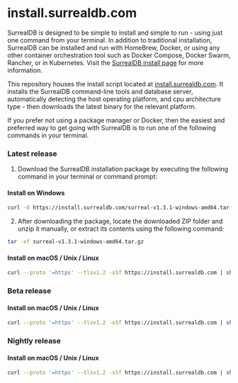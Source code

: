 # install.surrealdb.com

SurrealDB is designed to be simple to install and simple to run - using just one command from your terminal. In addition to traditional installation, SurrealDB can be installed and run with HomeBrew, Docker, or using any other container orchestration tool such as Docker Compose, Docker Swarm, Rancher, or in Kubernetes. Visit the [SurrealDB install page](https://surrealdb.com/install) for more information.

This repository houses the install script located at [install.surrealdb.com](https://install.surrealdb.com). It installs the SurrealDB command-line tools and database server, automatically detecting the host operating platform, and cpu architecture type - then downloads the latest binary for the relevant platform.

If you prefer not using a package manager or Docker, then the easiest and preferred way to get going with SurrealDB is to run one of the following commands in your terminal.

### Latest release

1. Download the SurrealDB installation package by executing the following command in your terminal or command prompt:
#### Install on Windows
```bash
curl -O https://install.surrealdb.com/surreal-v1.3.1-windows-amd64.tar.gz
```
2. After downloading the package, locate the downloaded ZIP folder and unzip it manually, or extract its contents using the following command:
```bash
tar -xf surreal-v1.3.1-windows-amd64.tar.gz
```
#### Install on macOS / Unix / Linux

```bash
curl --proto '=https' --tlsv1.2 -sSf https://install.surrealdb.com | sh
```

### Beta release

#### Install on macOS / Unix / Linux

```bash
curl --proto '=https' --tlsv1.2 -sSf https://install.surrealdb.com | sh -s -- --beta
```

### Nightly release

#### Install on macOS / Unix / Linux

```bash
curl --proto '=https' --tlsv1.2 -sSf https://install.surrealdb.com | sh -s -- --nightly
```
